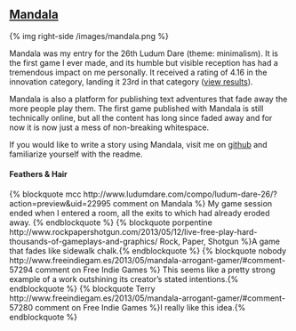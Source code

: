 ## [Mandala][2]

{% img right-side /images/mandala.png %}

Mandala was my entry for the 26th Ludum Dare (theme: minimalism). It is the first game I ever made, and its humble but visible reception has had a tremendous impact on me personally. It received a rating of 4.16 in the innovation category, landing it 23rd in that category ([view results][1]).

Mandala is also a platform for publishing text adventures that fade away the more people play them. The first game published with Mandala is still technically online, but all the content has long since faded away and for now it is now just a mess of non-breaking whitespace.

If you would like to write a story using Mandala, visit me on [github][3] and familiarize yourself with the readme.

<h4>Feathers & Hair</h4>
<div class="feathers">
{% blockquote mcc http://www.ludumdare.com/compo/ludum-dare-26/?action=preview&uid=22995 comment on Mandala %} My game session ended when I entered a room, all the exits to which had already eroded away.  {% endblockquote %}
{% blockquote porpentine http://www.rockpapershotgun.com/2013/05/12/live-free-play-hard-thousands-of-gameplays-and-graphics/ Rock, Paper, Shotgun %}A game that fades like sidewalk chalk.{% endblockquote %}
{% blockquote nobody http://www.freeindiegam.es/2013/05/mandala-arrogant-gamer/#comment-57294 comment on Free Indie Games %} This seems like a pretty strong example of a work outshining its creator’s stated intentions.{% endblockquote %}
{% blockquote Terry http://www.freeindiegam.es/2013/05/mandala-arrogant-gamer/#comment-57280 comment on Free Indie Games %}I really like this idea.{% endblockquote %}
</div>

[1]: http://www.ludumdare.com/compo/ludum-dare-26/?action=top&cat=Innovation
[2]: http://salty-peak-4341.herokuapp.com/
[3]: https://github.com/variousauthors/mandala
